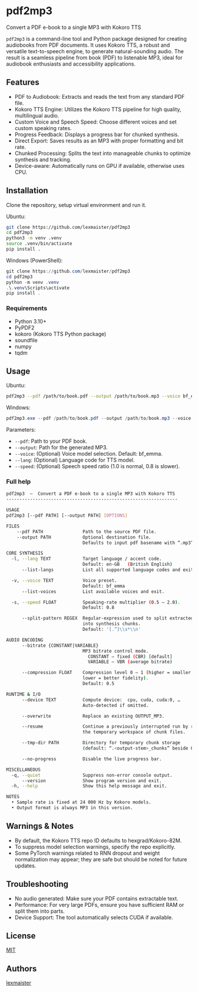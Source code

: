 # pdf2mp3
Convert a PDF e-book to a single MP3 with Kokoro TTS

`pdf2mp3` is a command-line tool and Python package designed for creating audiobooks from PDF documents. It uses Kokoro TTS, a robust and versatile text-to-speech engine, to generate natural-sounding audio. The result is a seamless pipeline from book (PDF) to listenable MP3, ideal for audiobook enthusiasts and accessibility applications.

## Features
* PDF to Audiobook: Extracts and reads the text from any standard PDF file.
* Kokoro TTS Engine: Utilizes the Kokoro TTS pipeline for high quality, multilingual audio.
* Custom Voice and Speech Speed: Choose different voices and set custom speaking rates.
* Progress Feedback: Displays a progress bar for chunked synthesis.
* Direct Export: Saves results as an MP3 with proper formatting and bit rate.
* Chunked Processing: Splits the text into manageable chunks to optimize synthesis and tracking.
* Device-aware: Automatically runs on GPU if available, otherwise uses CPU.

## Installation
Clone the repository, setup virtual environment and run it.

Ubuntu:
```bash
git clone https://github.com/lexmaister/pdf2mp3
cd pdf2mp3
python3 -m venv .venv
source .venv/bin/activate
pip install .
```

Windows (PowerShell):
```powershell
git clone https://github.com/lexmaister/pdf2mp3
cd pdf2mp3
python -m venv .venv
.\.venv\Scripts\activate
pip install .
```

### Requirements
* Python 3.10+
* PyPDF2
* kokoro (Kokoro TTS Python package)
* soundfile
* numpy
* tqdm

## Usage

Ubuntu:
```bash
pdf2mp3 --pdf /path/to/book.pdf --output /path/to/book.mp3 --voice bf_emma --lang b --speed 0.8
```

Windows:
```powershell
pdf2mp3.exe --pdf /path/to/book.pdf --output /path/to/book.mp3 --voice bf_emma --lang b --speed 0.8
```

Parameters:
* `--pdf`: Path to your PDF book.
* `--output`: Path for the generated MP3.
* `--voice`: (Optional) Voice model selection. Default: bf_emma.
* `--lang`: (Optional) Language code for TTS model.
* `--speed`: (Optional) Speech speed ratio (1.0 is normal, 0.8 is slower).

### Full help
```bash
pdf2mp3  –  Convert a PDF e-book to a single MP3 with Kokoro TTS
-----------------------------------------------------------------

USAGE
pdf2mp3 [--pdf PATH] [--output PATH] [OPTIONS]

FILES
    --pdf PATH               Path to the source PDF file.
    --output PATH            Optional destination file.
                             Defaults to input pdf basename with “.mp3” in current working directory.

CORE SYNTHESIS
  -l, --lang TEXT            Target language / accent code.  
                             Default: en-GB   (British English)
      --list-langs           List all supported language codes and exit.

  -v, --voice TEXT           Voice preset.  
                             Default: bf_emma
      --list-voices          List available voices and exit.

  -s, --speed FLOAT          Speaking-rate multiplier (0.5 – 2.0).  
                             Default: 0.8

      --split-pattern REGEX  Regular-expression used to split extracted text
                             into synthesis chunks.  
                             Default: '[.”]\\s*\\n'

AUDIO ENCODING
      --bitrate {CONSTANT|VARIABLE}
                             MP3 bitrate control mode.  
                               CONSTANT – fixed (CBR) [default]  
                               VARIABLE – VBR (average bitrate)

      --compression FLOAT    Compression level 0 – 1 (higher = smaller file,
                             lower = better fidelity).  
                             Default: 0.5

RUNTIME & I/O
      --device TEXT          Compute device:  cpu, cuda, cuda:0, …  
                             Auto-detected if omitted.

      --overwrite            Replace an existing OUTPUT_MP3.

      --resume               Continue a previously interrupted run by reusing
                             the temporary workspace of chunk files.

      --tmp-dir PATH         Directory for temporary chunk storage
                             (default: “.<output-stem>_chunks” beside OUTPUT).

      --no-progress          Disable the live progress bar.

MISCELLANEOUS
  -q, --quiet                Suppress non-error console output.
      --version              Show program version and exit.
  -h, --help                 Show this help message and exit.

NOTES
  • Sample rate is fixed at 24 000 Hz by Kokoro models.  
  • Output format is always MP3 in this version.
```

## Warnings & Notes
* By default, the Kokoro TTS repo ID defaults to hexgrad/Kokoro-82M.
* To suppress model selection warnings, specify the repo explicitly.
* Some PyTorch warnings related to RNN dropout and weight normalization may appear; they are safe but should be noted for future updates.

## Troubleshooting
* No audio generated: Make sure your PDF contains extractable text.
* Performance: For very large PDFs, ensure you have sufficient RAM or split them into parts.
* Device Support: The tool automatically selects CUDA if available.

## License
[MIT](./LICENSE)

## Authors
[lexmaister](lexmaister@gmail.com)